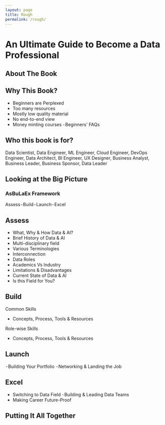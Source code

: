 ```yaml
---
layout: page
title: Rough
permalink: /rough/
---
```


# An Ultimate Guide to Become a Data Professional

## About The Book

## Why This Book?
 - Beginners are Perplexed
 - Too many resources
 - Mostly low quality material
 - No end-to-end view
 - Money minting courses 
 - Beginners' FAQs
 
 
## Who this book is for?
Data Scientist, Data Engineer, ML Engineer, Cloud Engineer, DevOps Engineer, Data Architect, BI Engineer, UX Designer, Business Analyst, Business Leader, Business Sponsor, Data Leader

## Looking at the Big Picture


### AsBuLaEx Framework
Assess - Build - Launch - Excel

## Assess
- What, Why & How Data & AI?
- Brief History of Data & AI
- Multi-disciplinary field
- Various Terminologies
- Interconnection
- Data Roles
- Academics Vs Industry
- Limitations & Disadvantages
- Current State of Data & AI
- Is this Field for You?
 
## Build
Common Skills
- Concepts, Process, Tools & Resources

Role-wise Skills
- Concepts, Process, Tools & Resources

## Launch
 - Building Your Portfolio
 - Networking & Landing the Job
 
## Excel
- Switching to Data Field
- Building & Leading Data Teams
- Making Career Future-Proof

## Putting It All Together
